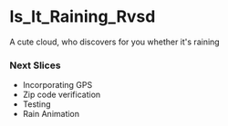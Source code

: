 # Is_It_Raining_Rvsd
A cute cloud, who discovers for you whether it's raining


### Next Slices
- Incorporating GPS
- Zip code verification
- Testing
- Rain Animation